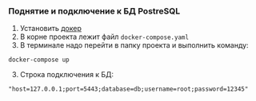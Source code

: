 ### Поднятие и подключение к БД PostreSQL

1. Установить [докер](https://www.docker.com/)
2. В корне проекта лежит файл `docker-compose.yaml`
2. В терминале надо перейти в папку проекта и выполнить команду:

```shell
docker-compose up
```

3. Строка подключения к БД:

```
"host=127.0.0.1;port=5443;database=db;username=root;password=12345"
```
